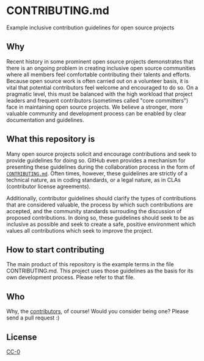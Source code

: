 CONTRIBUTING.md
===============

Example inclusive contribution guidelines for open source projects

## Why

Recent history in some prominent open source projects demonstrates that there is an ongoing problem in
creating inclusive open source communities where all members feel comfortable contributing their talents
and efforts. Because open source work is often carried out on a volunteer basis, it is vital that
potential contributors feel welcome and encouraged to do so. On a pragmatic level, this must be balanced
with the high workload that project leaders and frequent contributors (sometimes called "core committers")
face in maintaining open source projects. We believe a stronger, more valuable community and development
process can be enabled by clear documentation and guidelines.

## What this repository is

Many open source projects solicit and encourage contributions and seek to provide guidelines for doing so.
GitHub even provides a mechanism for presenting these guidelines during the collaboration process in the
form of [`CONTRIBUTING.md`](https://help.github.com/articles/how-do-i-set-up-guidelines-for-contributors).
Often times, however, these guidelines are strictly of a technical nature, as in coding standards, or a
legal nature, as in CLAs (contributor license agreements).

Additionally, contributor guidelines should clarify the types of contributions that are considered valuable,
the process by which such contributions are accepted, and the community standards surrouding the discussion of
proposed contributions. In doing so, these guidelines should seek to be as inclusive as possible and
seek to create a safe, positive environment which values all contributions which seek to improve the project.

## How to start contributing

The main product of this repository is the example terms in the file CONTRIBUTING.md. This project uses
those guidelines as the basis for its own development process. Please refer to that file.

## Who
Why, the [contributors](https://github.com/jden/CONTRIBUTING.md/graphs/contributors), of course! Would you
consider being one? Please send a pull request :)

## License

[CC-0](LICENSE.md)
